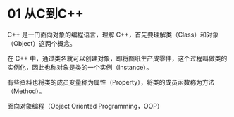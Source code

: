 # 01 从C到C++
C++ 是一门面向对象的编程语言，理解 C++，首先要理解类（Class）和对象（Object）这两个概念。

在 C++ 中，通过类名就可以创建对象，即将图纸生产成零件，这个过程叫做类的实例化，因此也称对象是类的一个实例（Instance）。

有些资料也将类的成员变量称为属性（Property），将类的成员函数称为方法（Method）。

面向对象编程（Object Oriented Programming，OOP）